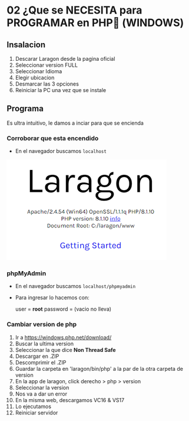 # 02 ¿Que se NECESITA para PROGRAMAR en PHP (WINDOWS)

## Insalacion
1. Descarar Laragon desde la pagina oficial
2. Seleccionar version FULL
3. Seleccionar Idioma
4. Elegir ubicacion
5. Desmarcar las 3 opciones
6. Reiniciar la PC una vez que se instale

## Programa 
Es ultra intuitivo, le damos a inciar para que se encienda

### Corroborar que esta encendido
* En el navegador buscamos `localhost`

![alt text](image.png)

### phpMyAdmin
* En el navegador buscamos `localhost/phpmyadmin`
* Para ingresar lo hacemos con:
    
    user = **root**
    password = (vacio no lleva)

### Cambiar version de php
1. Ir a https://windows.php.net/download/
2. Buscar la ultima version
3. Seleccionar la que dice **Non Thread Safe**
4. Descargar en .ZIP
5. Descomprimir el .ZIP
6. Guardar la carpeta en 'laragon/bin/php' a la par de la otra carpeta de version
7. En la app de laragon, click derecho > php > version
8. Seleccionar la version
9. Nos va a dar un error
10. En la misma web, descargamos VC16 & VS17
11. Lo ejecutamos
12. Reiniciar servidor
